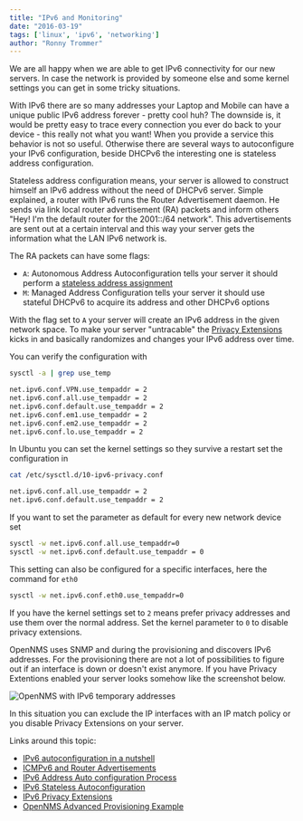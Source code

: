 ```yaml
---
title: "IPv6 and Monitoring"
date: "2016-03-19"
tags: ['linux', 'ipv6', 'networking']
author: "Ronny Trommer"
---
```


We are all happy when we are able to get IPv6 connectivity for our new servers.
In case the network is provided by someone else and some kernel settings you can get in some tricky situations.

With IPv6 there are so many addresses your Laptop and Mobile can have a unique public IPv6 address forever - pretty cool huh?
The downside is, it would be pretty easy to trace every connection you ever do back to your device - this really not what you want!
When you provide a service this behavior is not so useful.
Otherwise there are several ways to autoconfigure your IPv6 configuration, beside DHCPv6 the interesting one is stateless address configuration.

Stateless address configuration means, your server is allowed to construct himself an IPv6 address without the need of DHCPv6 server.
Simple explained, a router with IPv6 runs the Router Advertisement daemon.
He sends via link local router advertisement (RA) packets and inform others "Hey! I'm the default router for the 2001::/64 network".
This advertisements are sent out at a certain interval and this way your server gets the information what the LAN IPv6 network is.

The RA packets can have some flags:

* `A`: Autonomous Address Autoconfiguration tells your server it should perform a [stateless address assignment](http://tools.ietf.org/html/rfc4862)
* `M`: Managed Address Configuration tells your server it should use stateful DHCPv6 to acquire its address and other DHCPv6 options

With the flag set to `A` your server will create an IPv6 address in the given network space.
To make your server "untracable" the [Privacy Extensions](https://tools.ietf.org/html/rfc4941) kicks in and basically randomizes and changes your IPv6 address over time.

You can verify the configuration with

```bash
sysctl -a | grep use_temp

net.ipv6.conf.VPN.use_tempaddr = 2
net.ipv6.conf.all.use_tempaddr = 2
net.ipv6.conf.default.use_tempaddr = 2
net.ipv6.conf.em1.use_tempaddr = 2
net.ipv6.conf.em2.use_tempaddr = 2
net.ipv6.conf.lo.use_tempaddr = 2
```

In Ubuntu you can set the kernel settings so they survive a restart set the configuration in

```bash
cat /etc/sysctl.d/10-ipv6-privacy.conf

net.ipv6.conf.all.use_tempaddr = 2
net.ipv6.conf.default.use_tempaddr = 2
```

If you want to set the parameter as default for every new network device set

```bash
sysctl -w net.ipv6.conf.all.use_tempaddr=0
sysctl -w net.ipv6.conf.default.use_tempaddr = 0
```

This setting can also be configured for a specific interfaces, here the command for `eth0`

```bash
sysctl -w net.ipv6.conf.eth0.use_tempaddr=0
```

If you have the kernel settings set to `2` means prefer privacy addresses and use them over the normal address.
Set the kernel parameter to `0` to disable privacy extensions.

OpenNMS uses SNMP and during the provisioning and discovers IPv6 addresses.
For the provisioning there are not a lot of possibilities to figure out if an interface is down or doesn't exist anymore.
If you have Privacy Extentions enabled your server looks somehow like the screenshot below.

![OpenNMS with IPv6 temporary addresses](/images/ipv6-temporary-address-with-privacy-extensions.png)

In this situation you can exclude the IP interfaces with an IP match policy or you disable Privacy Extensions on your server.

Links around this topic:

* [IPv6 autoconfiguration in a nutshell](http://www.finnie.org/2012/06/10/ipv6-autoconfiguration-in-a-nutshell/)
* [ICMPv6 and Router Advertisements](https://community.infoblox.com/t5/IPv6-Center-of-Excellence/Why-You-Must-Use-ICMPv6-Router-Advertisements-RAs/ba-p/3416)
* [IPv6 Address Auto configuration Process](http://computernetworkingnotes.com/ipv6-features-concepts-and-configurations/install-ipv6.html)
* [IPv6 Stateless Autoconfiguration](https://sites.google.com/site/amitsciscozone/home/important-tips/ipv6/ipv6-stateless-autoconfiguration)
* [IPv6 Privacy Extensions](https://wiki.ubuntuusers.de/IPv6/Privacy_Extensions/)
* [OpenNMS Advanced Provisioning Example](http://docs.opennms.org/opennms/branches/develop/guide-admin/guide-admin.html#_advanced_provisioning_example)
